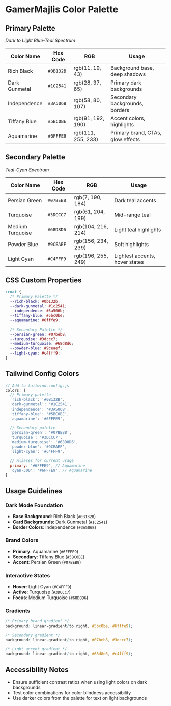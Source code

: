 # GamerMajlis Color Palette

## Primary Palette

_Dark to Light Blue-Teal Spectrum_

| Color Name    | Hex Code  | RGB                | Usage                             |
| ------------- | --------- | ------------------ | --------------------------------- |
| Rich Black    | `#0B132B` | rgb(11, 19, 43)    | Background base, deep shadows     |
| Dark Gunmetal | `#1C2541` | rgb(28, 37, 65)    | Primary dark backgrounds          |
| Independence  | `#3A506B` | rgb(58, 80, 107)   | Secondary backgrounds, borders    |
| Tiffany Blue  | `#5BC0BE` | rgb(91, 192, 190)  | Accent colors, highlights         |
| Aquamarine    | `#6FFFE9` | rgb(111, 255, 233) | Primary brand, CTAs, glow effects |

## Secondary Palette

_Teal-Cyan Spectrum_

| Color Name       | Hex Code  | RGB                | Usage                          |
| ---------------- | --------- | ------------------ | ------------------------------ |
| Persian Green    | `#07BEB8` | rgb(7, 190, 184)   | Dark teal accents              |
| Turquoise        | `#3DCCC7` | rgb(61, 204, 199)  | Mid-range teal                 |
| Medium Turquoise | `#68D8D6` | rgb(104, 216, 214) | Light teal highlights          |
| Powder Blue      | `#9CEAEF` | rgb(156, 234, 239) | Soft highlights                |
| Light Cyan       | `#C4FFF9` | rgb(196, 255, 249) | Lightest accents, hover states |

## CSS Custom Properties

```css
:root {
  /* Primary Palette */
  --rich-black: #0b132b;
  --dark-gunmetal: #1c2541;
  --independence: #3a506b;
  --tiffany-blue: #5bc0be;
  --aquamarine: #6fffe9;

  /* Secondary Palette */
  --persian-green: #07beb8;
  --turquoise: #3dccc7;
  --medium-turquoise: #68d8d6;
  --powder-blue: #9ceaef;
  --light-cyan: #c4fff9;
}
```

## Tailwind Config Colors

```javascript
// Add to tailwind.config.js
colors: {
  // Primary palette
  'rich-black': '#0B132B',
  'dark-gunmetal': '#1C2541',
  'independence': '#3A506B',
  'tiffany-blue': '#5BC0BE',
  'aquamarine': '#6FFFE9',

  // Secondary palette
  'persian-green': '#07BEB8',
  'turquoise': '#3DCCC7',
  'medium-turquoise': '#68D8D6',
  'powder-blue': '#9CEAEF',
  'light-cyan': '#C4FFF9',

  // Aliases for current usage
  primary: '#6FFFE9', // Aquamarine
  'cyan-300': '#6FFFE9', // Aquamarine
}
```

## Usage Guidelines

### Dark Mode Foundation

- **Base Background**: Rich Black (`#0B132B`)
- **Card Backgrounds**: Dark Gunmetal (`#1C2541`)
- **Border Colors**: Independence (`#3A506B`)

### Brand Colors

- **Primary**: Aquamarine (`#6FFFE9`)
- **Secondary**: Tiffany Blue (`#5BC0BE`)
- **Accent**: Persian Green (`#07BEB8`)

### Interactive States

- **Hover**: Light Cyan (`#C4FFF9`)
- **Active**: Turquoise (`#3DCCC7`)
- **Focus**: Medium Turquoise (`#68D8D6`)

### Gradients

```css
/* Primary brand gradient */
background: linear-gradient(to right, #5bc0be, #6fffe9);

/* Secondary gradient */
background: linear-gradient(to right, #07beb8, #3dccc7);

/* Light accent gradient */
background: linear-gradient(to right, #68d8d6, #c4fff9);
```

## Accessibility Notes

- Ensure sufficient contrast ratios when using light colors on dark backgrounds
- Test color combinations for color blindness accessibility
- Use darker colors from the palette for text on light backgrounds
